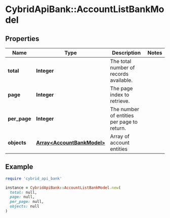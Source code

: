 # CybridApiBank::AccountListBankModel

## Properties

| Name | Type | Description | Notes |
| ---- | ---- | ----------- | ----- |
| **total** | **Integer** | The total number of records available. |  |
| **page** | **Integer** | The page index to retrieve. |  |
| **per_page** | **Integer** | The number of entities per page to return. |  |
| **objects** | [**Array&lt;AccountBankModel&gt;**](AccountBankModel.md) | Array of account entities |  |

## Example

```ruby
require 'cybrid_api_bank'

instance = CybridApiBank::AccountListBankModel.new(
  total: null,
  page: null,
  per_page: null,
  objects: null
)
```

